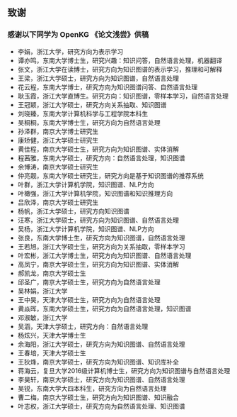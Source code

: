## 致谢

### 感谢以下同学为 OpenKG 《论文浅尝》供稿

- 李娟，浙江大学，研究方向为表示学习
- 谭亦鸣，东南大学博士生，研究兴趣：知识问答，自然语言处理，机器翻译
- 张文，浙江大学在读博士，研究方向为知识图谱的表示学习，推理和可解释
- 王梁，浙江大学硕士，研究方向为知识图谱，自然语言处理
- 花云程，东南大学博士，研究方向为知识图谱问答、自然语言处理
- 耿玉霞，浙江大学直博生。研究方向：知识图谱，零样本学习，自然语言处理
- 王冠颖，浙江大学硕士，研究方向关系抽取、知识图谱
- 刘晓臻，东南大学计算机科学与工程学院本科生
- 吴桐桐，东南大学博士生，研究方向为自然语言处理
- 孙泽群，南京大学博士研究生
- 康矫健，浙江大学硕士研究生
- 黄佳程，南京大学硕士生，研究方向为知识图谱、实体消解
- 程茜雅，东南大学硕士，研究方向：自然语言处理，知识图谱
- 余博涛，南京大学硕士研究生
- 仲亮靓，东南大学硕士研究生，研究方向是基于知识图谱的推荐系统
- 叶群，浙江大学计算机学院，知识图谱、NLP方向
- 叶橄强，浙江大学计算机学院，知识图谱和知识推理方向
- 吕欣泽，南京大学硕士研究生
- 杨帆，浙江大学硕士，研究方向知识图谱
- 汪寒，浙江大学硕士，研究方向为知识图谱、自然语言处理
- 吴杨，浙江大学计算机学院，知识图谱、NLP方向
- 张良，东南大学博士生，研究方向为知识图谱，自然语言处理
- 王若旭，浙江大学硕士生，研究方向为关系抽取，零样本学习
- 叶宏彬，浙江大学博士生，研究方向为知识图谱、自然语言处理
- 高凤宁，南京大学硕士生，研究方向为知识图谱、实体消解
- 郝凯龙，南京大学硕士生
- 邱圣广，南京大学硕士生，研究方向为自然语言处理
- 吴林娟，浙江大学
- 王中昊，天津大学硕士生，研究方向为自然语言处理
- 黄焱晖，东南大学硕士生，研究方向为自然语言处理，知识图谱 
- 邓淑敏，浙江大学
- 吴涵，天津大学硕士，研究方向：自然语言处理
- 杨炫兴，天津大学博士生
- 余海阳，浙江大学硕士，研究方向为知识图谱、自然语言处理
- 王春培，天津大学硕士生
- 王狄烽，南京大学硕士，研究方向为知识图谱、知识库补全
- 蒋海云，复旦大学2016级计算机博士生，研究方向为知识图谱与自然语言处理
- 李昊轩，南京大学硕士，研究方向为知识图谱、自然语言处理
- 吴锐，东南大学大四本科生，研究方向为自然语言处理
- 曹二梅，南京大学硕士生，研究方向为知识图谱、知识融合
- 叶志权，浙江大学硕士，研究方向为自然语言处理、知识图谱